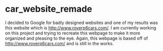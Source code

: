 # car_website_remade
I decided to Google for badly designed websites and one of my results was this website which is http://www.roverp6cars.com/. 
I am currently working on this project and trying to recreate this webpage to make it more organized and pleasing to the eye.
Again, this webpage is based off of http://www.roverp6cars.com/ and is still in the works. 
